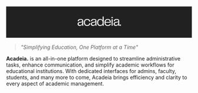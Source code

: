 ![banner](/assets/banner.png)

> *"Simplifying Education, One Platform at a Time"*

**Acadeia.** is an all-in-one platform designed to streamline administrative tasks, enhance communication, and simplify academic workflows for educational institutions. With dedicated interfaces for admins, faculty, students, and many more to come, Acadeia brings efficiency and clarity to every aspect of academic management.